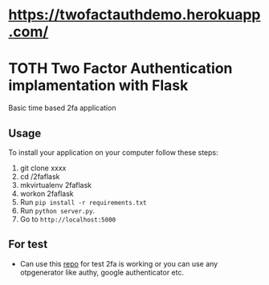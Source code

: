 # https://twofactauthdemo.herokuapp.com/

# TOTH Two Factor Authentication implamentation with Flask
Basic time based 2fa application 

## Usage

To install your application on your computer follow these steps:

1. git clone xxxx
2. cd /2faflask
3. mkvirtualenv 2faflask
4. workon 2faflask
3. Run `pip install -r requirements.txt` 
4. Run  `python server.py`.
5. Go to `http://localhost:5000` 

## For test
* Can use this [repo](https://github.com/nto4/TotpOtpGenerator) for test 2fa is working or you can use any otpgenerator like authy, google authenticator etc.
